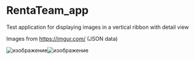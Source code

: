 # RentaTeam_app

Test application for displaying images in a vertical ribbon with detail view

Images from https://imgur.com/ (JSON data)

![изображение](https://user-images.githubusercontent.com/3084720/132675249-2c5548a8-989a-406a-9c8f-18c8f8b7af91.png)![изображение](https://user-images.githubusercontent.com/3084720/132675134-f8448592-412c-4d17-ad8e-fcecfa5f0fbc.png)





